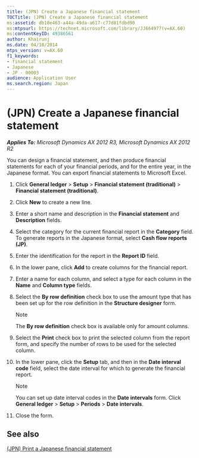 ```yaml
---
title: (JPN) Create a Japanese financial statement
TOCTitle: (JPN) Create a Japanese financial statement
ms:assetid: db18e463-a44a-49da-a617-c77d81fdbd90
ms:mtpsurl: https://technet.microsoft.com/library/JJ664977(v=AX.60)
ms:contentKeyID: 49386561
author: Khairunj
ms.date: 04/18/2014
mtps_version: v=AX.60
f1_keywords:
- financial statement
- Japanese
- JP - 00003
audience: Application User
ms.search.region: Japan
---
```


# (JPN) Create a Japanese financial statement 


_**Applies To:** Microsoft Dynamics AX 2012 R3, Microsoft Dynamics AX 2012 R2_

You can design a financial statement, and then produce financial statements for each of your financial periods, and for the entire year, in the Japanese format. You can export financial statements to Microsoft Excel.

1.  Click **General ledger** \> **Setup** \> **Financial statement (traditional)** \> **Financial statement (traditional)**.

2.  Click **New** to create a new line.

3.  Enter a short name and description in the **Financial statement** and **Description** fields.

4.  Select the category for the current financial report in the **Category** field. To generate reports in the Japanese format, select **Cash flow reports (JP)**.

5.  Enter the identification for the report in the **Report ID** field.

6.  In the lower pane, click **Add** to create columns for the financial report.

7.  Enter a name for each column, and select a type for each column in the **Name** and **Column type** fields.

8.  Select the **By row definition** check box to use the amount type that has been set up for the row definition in the **Structure designer** form.
    

    > [!NOTE]
    > <P>The <STRONG>By row definition</STRONG> check box is available only for amount columns.</P>



9.  Select the **Print** check box to print the selected column from the report form, and specify the number of rows to be used for the selected column.

10. In the lower pane, click the **Setup** tab, and then in the **Date interval code** field, select the date interval for which to generate the financial report.
    

    > [!NOTE]
    > <P>You can set up date interval codes in the <STRONG>Date intervals</STRONG> form. Click <STRONG>General ledger</STRONG> &gt; <STRONG>Setup</STRONG> &gt; <STRONG>Periods</STRONG> &gt; <STRONG>Date intervals</STRONG>.</P>



11. Close the form.

## See also

[(JPN) Print a Japanese financial statement](jpn-print-a-japanese-financial-statement.md)

  


